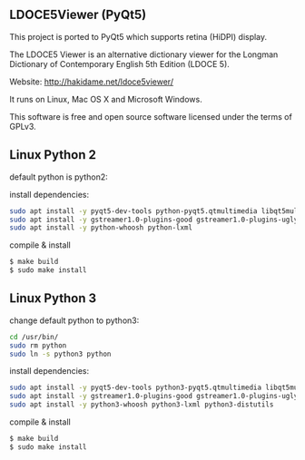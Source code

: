 ## LDOCE5Viewer (PyQt5)

This project is ported to PyQt5 which supports retina (HiDPI) display.  

The LDOCE5 Viewer is an alternative dictionary viewer for the Longman Dictionary of Contemporary English 5th Edition (LDOCE 5).

Website: http://hakidame.net/ldoce5viewer/

It runs on Linux, Mac OS X and Microsoft Windows.

This software is free and open source software licensed under the terms of GPLv3.

## Linux Python 2
default python is python2:

install dependencies:
```bash
sudo apt install -y pyqt5-dev-tools python-pyqt5.qtmultimedia libqt5multimedia5-plugins python-pyqt5.qtwebkit
sudo apt install -y gstreamer1.0-plugins-good gstreamer1.0-plugins-ugly
sudo apt install -y python-whoosh python-lxml
```
compile & install
```bash
$ make build
$ sudo make install
```

## Linux Python 3
change default python to python3:
```bash
cd /usr/bin/
sudo rm python
sudo ln -s python3 python
```
install dependencies:
```bash
sudo apt install -y pyqt5-dev-tools python3-pyqt5.qtmultimedia libqt5multimedia5-plugins python3-pyqt5.qtwebkit
sudo apt install -y gstreamer1.0-plugins-good gstreamer1.0-plugins-ugly
sudo apt install -y python3-whoosh python3-lxml python3-distutils
```
compile & install
```bash
$ make build
$ sudo make install
```

